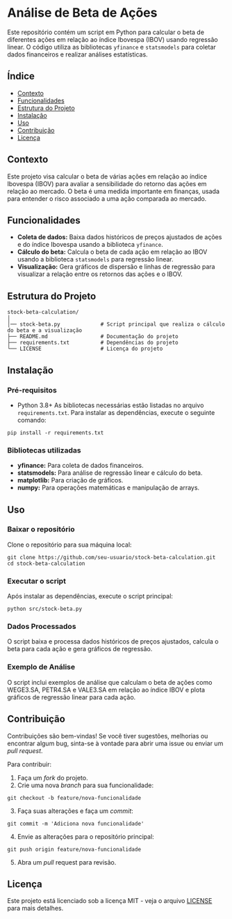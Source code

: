 # **Análise de Beta de Ações**

Este repositório contém um script em Python para calcular o beta de diferentes ações em relação ao índice Ibovespa (IBOV) usando regressão linear. O código utiliza as bibliotecas `yfinance` e `statsmodels` para coletar dados financeiros e realizar análises estatísticas.

## **Índice**
- [Contexto](#contexto)
- [Funcionalidades](#funcionalidades)
- [Estrutura do Projeto](#estrutura-do-projeto)
- [Instalação](#instalação)
- [Uso](#uso)
- [Contribuição](#contribuição)
- [Licença](#licença)

## **Contexto**
Este projeto visa calcular o beta de várias ações em relação ao índice Ibovespa (IBOV) para avaliar a sensibilidade do retorno das ações em relação ao mercado. O beta é uma medida importante em finanças, usada para entender o risco associado a uma ação comparada ao mercado.

## **Funcionalidades**
- **Coleta de dados:** Baixa dados históricos de preços ajustados de ações e do índice Ibovespa usando a biblioteca `yfinance`.
- **Cálculo do beta:** Calcula o beta de cada ação em relação ao IBOV usando a biblioteca `statsmodels` para regressão linear.
- **Visualização:** Gera gráficos de dispersão e linhas de regressão para visualizar a relação entre os retornos das ações e o IBOV.

## **Estrutura do Projeto**
```
stock-beta-calculation/
│
│── stock-beta.py             # Script principal que realiza o cálculo do beta e a visualização
├── README.md                 # Documentação do projeto
├── requirements.txt          # Dependências do projeto
└── LICENSE                   # Licença do projeto
```

## **Instalação**
### Pré-requisitos
- Python 3.8+
As bibliotecas necessárias estão listadas no arquivo `requirements.txt`. Para instalar as dependências, execute o seguinte comando:
```
pip install -r requirements.txt
```
### **Bibliotecas utilizadas**
- **yfinance:** Para coleta de dados financeiros.
- **statsmodels:** Para análise de regressão linear e cálculo do beta.
- **matplotlib:** Para criação de gráficos.
- **numpy:** Para operações matemáticas e manipulação de arrays.

## **Uso**
### Baixar o repositório
Clone o repositório para sua máquina local:
```
git clone https://github.com/seu-usuario/stock-beta-calculation.git 
cd stock-beta-calculation
```
### **Executar o script**
Após instalar as dependências, execute o script principal:
```
python src/stock-beta.py
```
### **Dados Processados**
O script baixa e processa dados históricos de preços ajustados, calcula o beta para cada ação e gera gráficos de regressão.

### **Exemplo de Análise**
O script inclui exemplos de análise que calculam o beta de ações como WEGE3.SA, PETR4.SA e VALE3.SA em relação ao índice IBOV e plota gráficos de regressão linear para cada ação.

## **Contribuição**
Contribuições são bem-vindas! Se você tiver sugestões, melhorias ou encontrar algum bug, sinta-se à vontade para abrir uma issue ou enviar um *pull request*.

Para contribuir:

1. Faça um *fork* do projeto.
2. Crie uma nova *branch* para sua funcionalidade:
```
git checkout -b feature/nova-funcionalidade
```
3. Faça suas alterações e faça um *commit*:
```
git commit -m 'Adiciona nova funcionalidade'
```
4. Envie as alterações para o repositório principal:
```
git push origin feature/nova-funcionalidade
```
5. Abra um *pull* request para revisão.

## **Licença**
Este projeto está licenciado sob a licença MIT - veja o arquivo [LICENSE](LICENSE) para mais detalhes.
